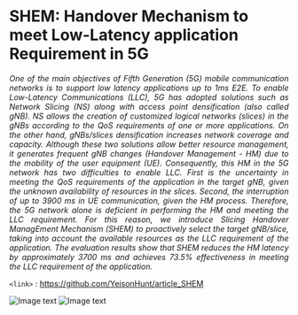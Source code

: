 # SHEM: Handover Mechanism to meet Low-Latency application Requirement in 5G

<p align="justify"><i> One of the main objectives of Fifth Generation (5G) mobile communication networks is to support low latency applications up to 1ms E2E. To enable Low-Latency Communications (LLC), 5G has adopted solutions such as Network Slicing (NS) along with access point densification (also called gNB). NS allows the creation of customized logical networks (slices) in the gNBs according to the QoS requirements of one or more applications. On the other hand, gNBs/slices densification increases network coverage and capacity. Although these two solutions allow better resource management, it generates frequent gNB changes (Handover Management - HM) due to the mobility of the user equipment (UE). Consequently, this HM in the 5G network has two difficulties to enable LLC. First is the uncertainty in meeting the QoS requirements of the application in the target gNB, given the unknown availability of resources in the slices. Second, the interruption of up to 3900 ms in UE communication, given the HM process. Therefore, the 5G network alone is deficient in performing the HM and meeting the LLC requirement. For this reason, we introduce Slicing Handover ManagEment Mechanism (SHEM) to proactively select the target gNB/slice, taking into account the available resources as the LLC requirement of the application. The evaluation results show that SHEM reduces the HM latency by approximately 3700 ms and achieves 73.5% effectiveness in meeting the LLC requirement of the application.</i></p>

`<link>` : <https://github.com/YeisonHunt/article_SHEM>

![Image text](https://github.com/AndresGarzonJ/SHEM_Mechanism/blob/main/4.4-herramientas.svg)
![Image text](https://github.com/AndresGarzonJ/SHEM_Mechanism/blob/main/4.1-escenario-2gnb.svg)

